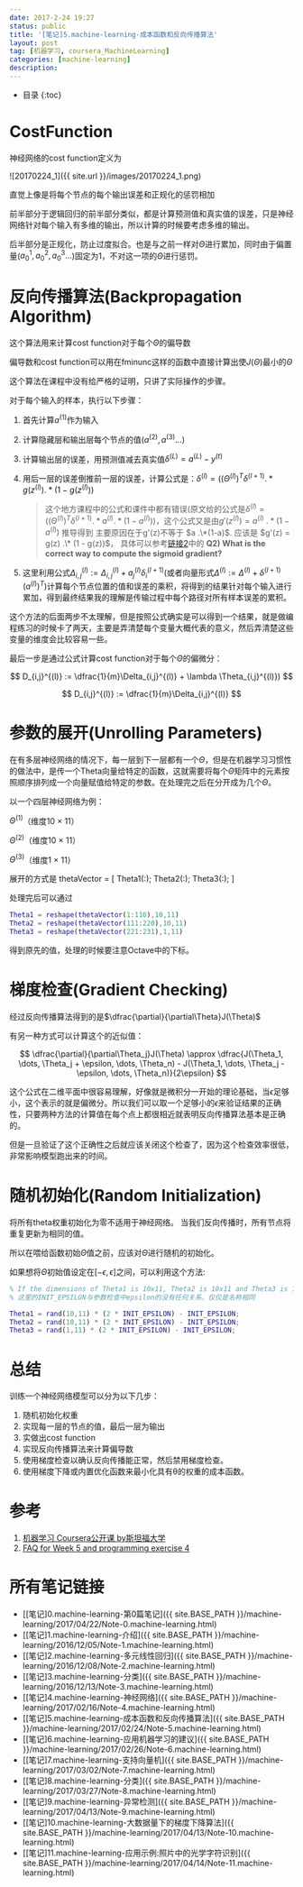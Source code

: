 ```yaml
---
date: 2017-2-24 19:27
status: public
title: '[笔记]5.machine-learning-成本函数和反向传播算法'
layout: post
tag: [机器学习, coursera_MachineLearning]
categories: [machine-learning]
description: 
---
```


* 目录
{:toc}

# CostFunction

神经网络的cost function定义为

![20170224_1]({{ site.url }}/images/20170224_1.png)


直觉上像是将每个节点的每个输出误差和正规化的惩罚相加

前半部分于逻辑回归的前半部分类似，都是计算预测值和真实值的误差，只是神经网络针对每个输入有多维的输出，所以计算的时候要考虑多维的输出。

后半部分是正规化，防止过度拟合。也是与之前一样对$\Theta$进行累加，同时由于偏置量($a_0^1, a_0^2, a_0^3...$)固定为1，不对这一项的$\Theta$进行惩罚。

# 反向传播算法(Backpropagation Algorithm)

这个算法用来计算cost function对于每个$\Theta$的偏导数

偏导数和cost function可以用在fminunc这样的函数中直接计算出使$J(\Theta)$最小的$\Theta$

这个算法在课程中没有给严格的证明，只讲了实际操作的步骤。

对于每个输入的样本，执行以下步骤：
1. 首先计算$a^{(1)}$作为输入
2. 计算隐藏层和输出层每个节点的值$(a^{(2)}, a^{(3)}... )$
3. 计算输出层的误差，用预测值减去真实值$\delta^{(L)} = a^{(L)} - y^{(t)}$
4. 用后一层的误差倒推前一层的误差，计算公式是：$\delta^{(l)} = ((\Theta^{(l)})^T \delta^{(l+1)} .* g(z^{(l)}) .* (1 - g(z^{(l)}))$

    > 这个地方课程中的公式和课件中都有错误(原文给的公式是$\delta^{(l)} = ((\Theta^{(l)})^T \delta^{(l+1)} .* a^{(l)} .* (1 - a^{(l)})$)，这个公式又是由$g'(z^{(l)}) = a^{(l)}\ .* (1 - a^{(l)})$ 推导得到
    主要原因在于g'(z)不等于 $a .\*(1-a)$. 应该是 $g'(z) = g(z) .\* (1 - g(z))$， 具体可以参考[链接2](https://www.coursera.org/learn/machine-learning/discussions/weeks/5/threads/ag_zHUGDEeaXnBKVQldqyw)中的 **Q2) What is the correct way to compute the sigmoid gradient?**
5. 这里利用公式$\Delta_{i,j}^{(l)} := \Delta^{(l)}_{i,j} + a_j^{(l)} \delta_i^{(l+1)}$(或者向量形式$\Delta^{(l)} := \Delta^{(l)} + \delta^{(l+1)}(a^{(l)})^T$)计算每个节点位置的值和误差的乘积，将得到的结果针对每个输入进行累加，得到最终结果我的理解是传输过程中每个路径对所有样本误差的累积。

这个方法的后面两步不太理解，但是按照公式确实是可以得到一个结果，就是做编程练习的时候卡了两天，主要是弄清楚每个变量大概代表的意义，然后弄清楚这些变量的维度会比较容易一些。

最后一步是通过公式计算cost function对于每个$\Theta$的偏微分：

$$
D_{i,j}^{(l)} := \dfrac{1}{m}\Delta_{i,j}^{(l)} + \lambda \Theta_{i,j}^{(l)})
$$

$$
D_{i,j}^{(l)} := \dfrac{1}{m}\Delta_{i,j}^{(l)}
$$

# 参数的展开(Unrolling Parameters)

在有多层神经网络的情况下，每一层到下一层都有一个$\Theta$，但是在机器学习习惯性的做法中，是传一个Theta向量给特定的函数，这就需要将每个$\Theta$矩阵中的元素按照顺序排列成一个向量赋值给特定的参数。在处理完之后在分开成为几个$\Theta$。

以一个四层神经网络为例：

$\Theta^{(1)}$（维度10 × 11）

$\Theta^{(2)}$（维度10 × 11）

$\Theta^{(3)}$（维度1 × 11）

展开的方式是 thetaVector = [ Theta1(:); Theta2(:); Theta3(:); ]

处理完后可以通过

``` m
Theta1 = reshape(thetaVector(1:110),10,11)
Theta2 = reshape(thetaVector(111:220),10,11)
Theta3 = reshape(thetaVector(221:231),1,11)
```

得到原先的值，处理的时候要注意Octave中的下标。

# 梯度检查(Gradient Checking)

经过反向传播算法得到的是$\dfrac{\partial}{\partial\Theta}J(\Theta)$

有另一种方式可以计算这个的近似值：

$$
\dfrac{\partial}{\partial\Theta_j}J(\Theta) \approx \dfrac{J(\Theta_1, \dots, \Theta_j + \epsilon, \dots, \Theta_n) - J(\Theta_1, \dots, \Theta_j - \epsilon, \dots, \Theta_n)}{2\epsilon}
$$

这个公式在二维平面中很容易理解，好像就是微积分一开始的理论基础，当$\epsilon$足够小，这个表示的就是偏微分。所以我们可以取一个足够小的$\epsilon$来验证结果的正确性，只要两种方法的计算值在每个点上都很相近就表明反向传播算法基本是正确的。

但是一旦验证了这个正确性之后就应该关闭这个检查了，因为这个检查效率很低，非常影响模型跑出来的时间。

# 随机初始化(Random Initialization)

将所有theta权重初始化为零不适用于神经网络。 当我们反向传播时，所有节点将重复更新为相同的值。

所以在喂给函数初始$\Theta$值之前，应该对$\Theta$进行随机的初始化。

如果想将$\Theta$初始值设定在$[-\epsilon,\epsilon]$之间，可以利用这个方法:

``` matlab
% If the dimensions of Theta1 is 10x11, Theta2 is 10x11 and Theta3 is 1x11.
% 这里的INIT_EPSILON与参数检查中epsilon的没有任何关系，仅仅是名称相同

Theta1 = rand(10,11) * (2 * INIT_EPSILON) - INIT_EPSILON;
Theta2 = rand(10,11) * (2 * INIT_EPSILON) - INIT_EPSILON;
Theta3 = rand(1,11) * (2 * INIT_EPSILON) - INIT_EPSILON;
```

# 总结

训练一个神经网络模型可以分为以下几步：
1. 随机初始化权重
2. 实现每一层的节点的值，最后一层为输出
3. 实做出cost function
4. 实现反向传播算法来计算偏导数
5. 使用梯度检查以确认反向传播能正常，然后禁用梯度检查。
6. 使用梯度下降或内置优化函数来最小化具有θ的权重的成本函数。

# 参考

1. [机器学习 Coursera公开课 by斯坦福大学](https://www.coursera.org/learn/machine-learning/home)
2. [FAQ for Week 5 and programming exercise 4](https://www.coursera.org/learn/machine-learning/discussions/weeks/5/threads/ag_zHUGDEeaXnBKVQldqyw)


# 所有笔记链接

- [[笔记]0.machine-learning-第0篇笔记]({{ site.BASE_PATH }}/machine-learning/2017/04/22/Note-0.machine-learning.html)
- [[笔记]1.machine-learning-介绍]({{ site.BASE_PATH }}/machine-learning/2016/12/05/Note-1.machine-learning.html)
- [[笔记]2.machine-learning-多元线性回归]({{ site.BASE_PATH }}/machine-learning/2016/12/08/Note-2.machine-learning.html)
- [[笔记]3.machine-learning-分类]({{ site.BASE_PATH }}/machine-learning/2016/12/13/Note-3.machine-learning.html)
- [[笔记]4.machine-learning-神经网络]({{ site.BASE_PATH }}/machine-learning/2017/02/16/Note-4.machine-learning.html)
- [[笔记]5.machine-learning-成本函数和反向传播算法]({{ site.BASE_PATH }}/machine-learning/2017/02/24/Note-5.machine-learning.html)
- [[笔记]6.machine-learning-应用机器学习的建议]({{ site.BASE_PATH }}/machine-learning/2017/02/26/Note-6.machine-learning.html)
- [[笔记]7.machine-learning-支持向量机]({{ site.BASE_PATH }}/machine-learning/2017/03/02/Note-7.machine-learning.html)
- [[笔记]8.machine-learning-分类]({{ site.BASE_PATH }}/machine-learning/2017/03/27/Note-8.machine-learning.html)
- [[笔记]9.machine-learning-异常检测]({{ site.BASE_PATH }}/machine-learning/2017/04/13/Note-9.machine-learning.html)
- [[笔记]10.machine-learning-大数据量下的梯度下降算法]({{ site.BASE_PATH }}/machine-learning/2017/04/13/Note-10.machine-learning.html)
- [[笔记]11.machine-learning-应用示例:照片中的光学字符识别]({{ site.BASE_PATH }}/machine-learning/2017/04/14/Note-11.machine-learning.html)
